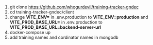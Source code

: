 1. git clone https://github.com/whogurdevil/training-tracker-gndec
2. cd training-tracker-gndec/client
3. change **VITE_ENV=** in .env.production to **VITE_ENV=production** and **VITE_PROD_BASE_URL=** in .env.production to **VITE_PROD_BASE_URL=backend-server-url**
4. docker-compose up
5. add training names and cordinator names in mongodb